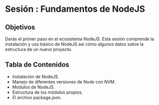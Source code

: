 # Sesión : Fundamentos de NodeJS

## Objetivos
Darás el primer paso en el ecosistema NodeJS. Esta sesión comprende la instalación y uso básico de NodeJS así cómo algunos datos sobre la estructura de un nuevo proyecto.

## Tabla de Contenidos

- Instalación de NodeJS.
- Manejo de diferentes versiones de Node con NVM.
- Módulos de NodeJS.
- Estructura de los módulos propios.
- El archivo package.json.

